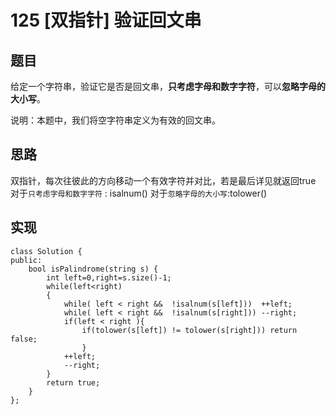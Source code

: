 # 125 [双指针] 验证回文串
## 题目
给定一个字符串，验证它是否是回文串，**只考虑字母和数字字符**，可以**忽略字母的大小写**。

说明：本题中，我们将空字符串定义为有效的回文串。
## 思路
双指针，每次往彼此的方向移动一个有效字符并对比，若是最后详见就返回true
对于`只考虑字母和数字字符` : isalnum()
对于`忽略字母的大小写`:tolower()

## 实现
```
class Solution {
public:
    bool isPalindrome(string s) {
        int left=0,right=s.size()-1;
        while(left<right)
        {
            while( left < right &&  !isalnum(s[left]))  ++left;
            while( left < right &&  !isalnum(s[right])) --right;
            if(left < right ){
                if(tolower(s[left]) != tolower(s[right])) return false;
                }
            ++left;
            --right;
        }
        return true;
    }
};
```
